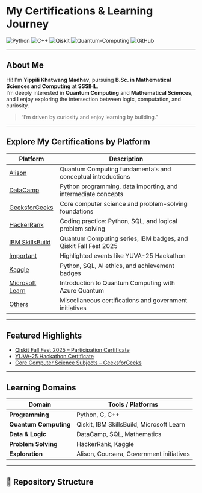 # My Certifications & Learning Journey

![Python](https://img.shields.io/badge/Python-3776AB?logo=python&logoColor=white)
![C++](https://img.shields.io/badge/C++-00599C?logo=c%2B%2B&logoColor=white)
![Qiskit](https://img.shields.io/badge/Qiskit-6929C4?logo=IBM&logoColor=white)
![Quantum-Computing](https://img.shields.io/badge/Quantum_Computing-000000?logo=quantum-computing&logoColor=white)
![GitHub](https://img.shields.io/badge/GitHub-181717?logo=github)

---

## About Me

Hi! I'm **Yippili Khatwang Madhav**, pursuing **B.Sc. in Mathematical Sciences and Computing** at **SSSIHL**.  
I’m deeply interested in **Quantum Computing** and **Mathematical Sciences**, and I enjoy exploring the intersection between logic, computation, and curiosity.

> “I’m driven by curiosity and enjoy learning by building.”

---

## Explore My Certifications by Platform

| Platform | Description |
|-----------|-------------|
| [Alison](./Alison) | Quantum Computing fundamentals and conceptual introductions |
| [DataCamp](./Data%20Camp) | Python programming, data importing, and intermediate concepts |
| [GeeksforGeeks](./Geeks%20for%20Geeks) | Core computer science and problem-solving foundations |
| [HackerRank](./Hacker%20Rank) | Coding practice: Python, SQL, and logical problem solving |
| [IBM SkillsBuild](./IBM%20SkillsBuild) | Quantum Computing series, IBM badges, and Qiskit Fall Fest 2025 |
| [Important](./Important) | Highlighted events like YUVA-25 Hackathon |
| [Kaggle](./Kaggle) | Python, SQL, AI ethics, and achievement badges |
| [Microsoft Learn](./Microsoft%20Learn) | Introduction to Quantum Computing with Azure Quantum |
| [Others](./Others) | Miscellaneous certifications and government initiatives |

---

## Featured Highlights

- [Qiskit Fall Fest 2025 – Participation Certificate](./IBM%20SkillsBuild/Qiskit%20Fall%20Fest%202025/participation_certificate_Qiskit_Fall_Fest_2025.pdf)
- [YUVA-25 Hackathon Certificate](./Important/YUVA-25_Hackathon_certificate.pdf)
- [Core Computer Science Subjects – GeeksforGeeks](./Geeks%20for%20Geeks/core_computer_science_subject_certificate_geeksforgeeks.pdf)

---

## Learning Domains

| Domain | Tools / Platforms |
|---------|------------------|
| **Programming** | Python, C, C++ |
| **Quantum Computing** | Qiskit, IBM SkillsBuild, Microsoft Learn |
| **Data & Logic** | DataCamp, SQL, Mathematics |
| **Problem Solving** | HackerRank, Kaggle |
| **Exploration** | Alison, Coursera, Government initiatives |

---

## 🧩 Repository Structure

